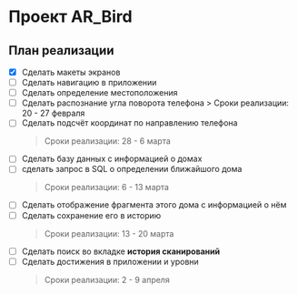 # Проект AR_Bird
План реализации
----
- [x] Сделать макеты экранов 
- [ ] Сделать навигацию в приложении
- [ ] Сделать определение местоположения
- [ ] Сделать распознание угла поворота телефона
        > Сроки реализации: 20 - 27 февраля 
- [ ] Сделать подсчёт координат по направлению телефона
    > Сроки реализации: 28 - 6 марта
- [ ] Сделать базу данных с информацией о домах
- [ ] сделать запрос в SQL о определении ближайшого дома
    > Сроки реализации: 6 - 13 марта 
- [ ] Сделать отображение фрагмента этого дома с информацией о нём
- [ ] Сделать сохранение его в историю
    > Сроки реализации: 13 - 20 марта 
- [ ] Сделать поиск во вкладке **история сканирований** 
- [ ] Сделать достижения в приложении и уровни
    > Сроки реализации: 2 - 9 апреля 
